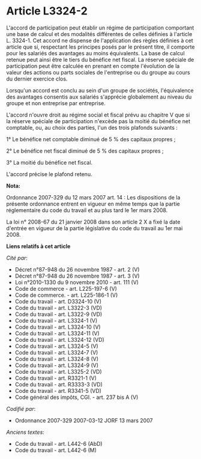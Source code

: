 # Article L3324-2

L'accord de participation peut établir un régime de participation comportant une base de calcul et des modalités différentes
de celles définies à l'article L. 3324-1. Cet accord ne dispense de l'application des règles définies à cet article que si,
respectant les principes posés par le présent titre, il comporte pour les salariés des avantages au moins équivalents. La
base de calcul retenue peut ainsi être le tiers du bénéfice net fiscal. La réserve spéciale de participation peut être
calculée en prenant en compte l'évolution de la valeur des actions ou parts sociales de l'entreprise ou du groupe au cours du
dernier exercice clos.

Lorsqu'un accord est conclu au sein d'un groupe de sociétés, l'équivalence des avantages consentis aux salariés s'apprécie
globalement au niveau du groupe et non entreprise par entreprise.

L'accord n'ouvre droit au régime social et fiscal prévu au chapitre V que si la réserve spéciale de participation n'excède
pas la moitié du bénéfice net comptable, ou, au choix des parties, l'un des trois plafonds suivants :

1° Le bénéfice net comptable diminué de 5 % des capitaux propres ;

2° Le bénéfice net fiscal diminué de 5 % des capitaux propres ;

3° La moitié du bénéfice net fiscal.

L'accord précise le plafond retenu.

**Nota:**

Ordonnance 2007-329 du 12 mars 2007 art. 14 : Les dispositions de la présente ordonnance entrent en vigueur en même temps que
la partie réglementaire du code du travail et au plus tard le 1er mars 2008. 

La loi n° 2008-67 du 21 janvier 2008 dans son article 2 X a fixé la date d'entrée en vigueur de la partie législative du code
du travail au 1er mai 2008.

**Liens relatifs à cet article**

_Cité par_:

  - Décret n°87-948 du 26 novembre 1987 - art. 2 (V)
  - Décret n°87-948 du 26 novembre 1987 - art. 3 (V)
  - Loi n°2010-1330 du 9 novembre 2010 - art. 111 (V)
  - Code de commerce - art. L225-197-6 (V)
  - Code de commerce. - art. L225-186-1 (V)
  - Code du travail - art. D3324-10 (V)
  - Code du travail - art. L3322-3 (VD)
  - Code du travail - art. L3322-9 (VD)
  - Code du travail - art. L3324-1 (V)
  - Code du travail - art. L3324-10 (V)
  - Code du travail - art. L3324-11 (V)
  - Code du travail - art. L3324-12 (VD)
  - Code du travail - art. L3324-5 (V)
  - Code du travail - art. L3324-7 (V)
  - Code du travail - art. L3324-8 (V)
  - Code du travail - art. L3324-9 (V)
  - Code du travail - art. L3325-2 (VD)
  - Code du travail - art. R3321-1 (V)
  - Code du travail - art. R3333-3 (VD)
  - Code du travail - art. R3341-5 (VD)
  - Code général des impôts, CGI. - art. 237 bis A (V)

_Codifié par_:

  - Ordonnance 2007-329 2007-03-12 JORF 13 mars 2007

_Anciens textes_:

  - Code du travail - art. L442-6 (AbD)
  - Code du travail - art. L442-6 (M)
